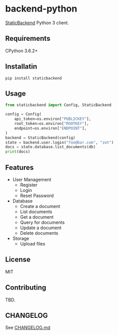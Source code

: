 # backend-python

[StaticBackend](https://staticbackend.com/) Python 3 client.

## Requirements

CPython 3.6.2+

## Installatin

```
pip install staticbackend
```

## Usage

```python
from staticbackend import Config, StaticBackend

config = Config(
    api_token=os.environ["PUBLICKEY"],
    root_token=os.environ["ROOTKEY"],
    endpoint=os.environ["ENDPOINT"],
)
backend = StaticBackend(config)
state = backend.user.login("foo@bar.com", "zot")
docs = state.database.list_documents(db)
print(docs)
```

## Features

- User Management
    - Register
    - Login
    - Reset Password
- Database
    - Create a document
    - List documents
    - Get a document
    - Query for documents
    - Update a document
    - Delete documents
- Storage
    - Upload files

## License

MIT

## Contributing

TBD.

## CHANGELOG

See [CHANGELOG.md](https://github.com/staticbackendhq/backend-python/blob/main/CHANGELOG.md)
